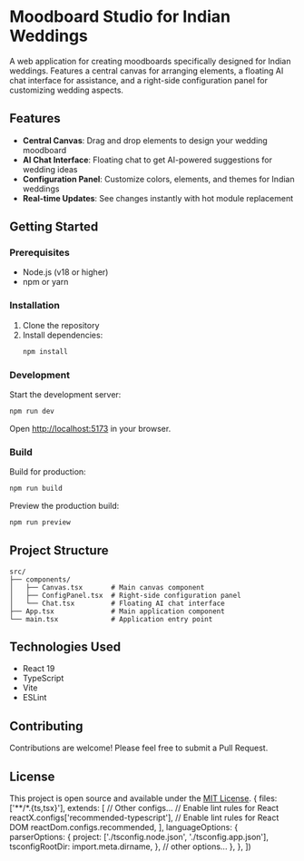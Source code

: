 # Moodboard Studio for Indian Weddings

A web application for creating moodboards specifically designed for Indian weddings. Features a central canvas for arranging elements, a floating AI chat interface for assistance, and a right-side configuration panel for customizing wedding aspects.

## Features

- **Central Canvas**: Drag and drop elements to design your wedding moodboard
- **AI Chat Interface**: Floating chat to get AI-powered suggestions for wedding ideas
- **Configuration Panel**: Customize colors, elements, and themes for Indian weddings
- **Real-time Updates**: See changes instantly with hot module replacement

## Getting Started

### Prerequisites

- Node.js (v18 or higher)
- npm or yarn

### Installation

1. Clone the repository
2. Install dependencies:
   ```bash
   npm install
   ```

### Development

Start the development server:
```bash
npm run dev
```

Open [http://localhost:5173](http://localhost:5173) in your browser.

### Build

Build for production:
```bash
npm run build
```

Preview the production build:
```bash
npm run preview
```

## Project Structure

```
src/
├── components/
│   ├── Canvas.tsx       # Main canvas component
│   ├── ConfigPanel.tsx  # Right-side configuration panel
│   └── Chat.tsx         # Floating AI chat interface
├── App.tsx              # Main application component
└── main.tsx             # Application entry point
```

## Technologies Used

- React 19
- TypeScript
- Vite
- ESLint

## Contributing

Contributions are welcome! Please feel free to submit a Pull Request.

## License

This project is open source and available under the [MIT License](LICENSE).
  {
    files: ['**/*.{ts,tsx}'],
    extends: [
      // Other configs...
      // Enable lint rules for React
      reactX.configs['recommended-typescript'],
      // Enable lint rules for React DOM
      reactDom.configs.recommended,
    ],
    languageOptions: {
      parserOptions: {
        project: ['./tsconfig.node.json', './tsconfig.app.json'],
        tsconfigRootDir: import.meta.dirname,
      },
      // other options...
    },
  },
])
```
